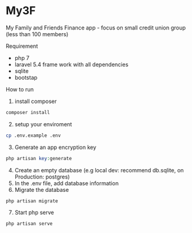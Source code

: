 # My3F
My Family and Friends Finance app - focus on small credit union group (less than 100 members)

Requirement
- php 7
- laravel 5.4 frame work with all dependencies
- sqlite
- bootstap

How to run

1. install composer
```bash
composer install 
```
2. setup your enviroment
 ```bash
cp .env.example .env
```
3. Generate an app encryption key
 ```php
php artisan key:generate
```
4. Create an empty database (e.g local dev: recommend db.sqlite, on Production: postgres)
5. In the .env file, add database information
6. Migrate the database
 ```php
php artisan migrate 
```
7. Start php serve
 ```php
php artisan serve 
```
